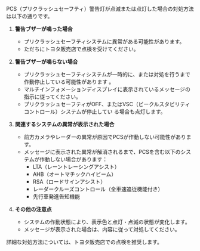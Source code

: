 PCS（プリクラッシュセーフティ）警告灯が点滅または点灯した場合の対処方法は以下の通りです。

1. **警告ブザーが鳴った場合**
   - プリクラッシュセーフティシステムに異常がある可能性があります。
   - ただちにトヨタ販売店で点検を受けてください。

2. **警告ブザーが鳴らない場合**
   - プリクラッシュセーフティシステムが一時的に、または対処を行うまで作動停止している可能性があります 。
   - マルチインフォメーションディスプレイに表示されているメッセージの指示に従ってください。
   - プリクラッシュセーフティがOFF、またはVSC（ビークルスタビリティコントロール）システムが停止してい る場合も点灯します。

3. **関連するシステムの異常が表示された場合**
   - 前方カメラやレーダーの異常が原因でPCSが作動しない可能性があります。
   - メッセージに表示された異常が解消されるまで、PCSを含む以下のシステムが作動しない場合があります：
     - LTA（レーントレーシングアシスト）
     - AHB（オートマチックハイビーム）
     - RSA（ロードサインアシスト）
     - レーダークルーズコントロール（全車速追従機能付き）
     - 先行車発進告知機能

4. **その他の注意点**
   - システムの作動状態により、表示色と点灯・点滅の状態が変化します。
   - メッセージが表示された場合は、内容に従って対処してください。

詳細な対処方法については、トヨタ販売店での点検を推奨します。